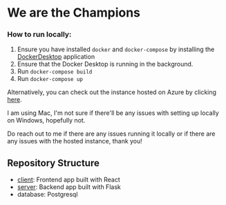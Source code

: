 # We are the Champions

### How to run locally:

1. Ensure you have installed `docker` and `docker-compose` by installing the [DockerDesktop](https://www.docker.com/products/docker-desktop/) application
2. Ensure that the Docker Desktop is running in the background.
3. Run `docker-compose build`
4. Run `docker-compose up`

Alternatively, you can check out the instance hosted on Azure by clicking [here](https://tap-frontend-hxa3g4emgqbsb6f0.southeastasia-01.azurewebsites.net/).

I am using Mac, I'm not sure if there'll be any issues with setting up locally on Windows, hopefully not.

Do reach out to me if there are any issues running it locally or if there are any issues with the hosted instance, thank you!

## Repository Structure

- [client](https://github.com/jasonang0210/tap-technical-assessment/blob/main/client/README.md): Frontend app built with React
- [server](https://github.com/jasonang0210/tap-technical-assessment/blob/main/server/README.md): Backend app built with Flask
- database: Postgresql
